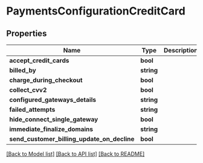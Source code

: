 # PaymentsConfigurationCreditCard

## Properties
Name | Type | Description | Notes
------------ | ------------- | ------------- | -------------
**accept_credit_cards** | **bool** |  | [optional] 
**billed_by** | **string** |  | [optional] 
**charge_during_checkout** | **bool** |  | [optional] 
**collect_cvv2** | **bool** |  | [optional] 
**configured_gateways_details** | **string** |  | [optional] 
**failed_attempts** | **string** |  | [optional] 
**hide_connect_single_gateway** | **bool** |  | [optional] 
**immediate_finalize_domains** | **string** |  | [optional] 
**send_customer_billing_update_on_decline** | **bool** |  | [optional] 

[[Back to Model list]](../README.md#documentation-for-models) [[Back to API list]](../README.md#documentation-for-api-endpoints) [[Back to README]](../README.md)


